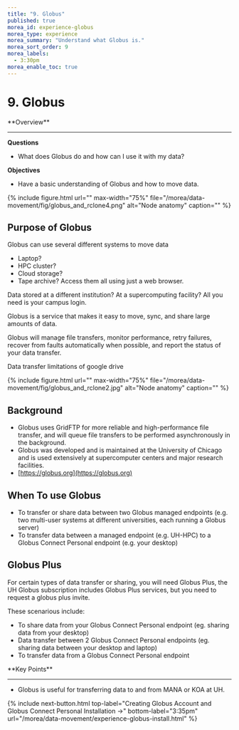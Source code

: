```yaml
---
title: "9. Globus"
published: true
morea_id: experience-globus
morea_type: experience
morea_summary: "Understand what Globus is."
morea_sort_order: 9
morea_labels:
  - 3:30pm
morea_enable_toc: true
---
```

# 9. Globus

<div class="alert alert-success mt-3" role="alert" markdown="1">
<i class="fa-solid fa-globe fa-xl"></i> **Overview**
<hr/>

**Questions**
* What does Globus do and how can I use it with my data? 
 
**Objectives**
* Have a basic understanding of Globus and how to move data. 

</div>
{% include figure.html url="" max-width="75%" file="/morea/data-movement/fig/globus_and_rclone4.png" alt="Node anatomy" caption="" %}

## Purpose of Globus 

Globus can use several different systems to move data
* Laptop? 
* HPC cluster? 
* Cloud storage? 
* Tape archive? 
Access them all using just a web browser.

Data stored at a different institution? At a supercomputing facility? All you need is your campus login.

Globus is a service that makes it easy to move, sync, and share large amounts of data.

Globus will manage file transfers, monitor performance, retry failures, recover from faults automatically when possible, and report the status of your data transfer.

Data transfer limitations of google drive

{% include figure.html url="" max-width="75%" file="/morea/data-movement/fig/globus_and_rclone2.jpg" alt="Node anatomy" caption="" %}


## Background

* Globus uses GridFTP for more reliable and high-performance file transfer, and will queue file transfers to be performed asynchronously in the background.
* Globus was developed and is maintained at the University of Chicago and is used extensively at supercomputer centers and major research facilities. 
* [https://globus.org](https://globus.org)

## When To use Globus

* To transfer or share data between two Globus managed endpoints (e.g. two multi-user systems at different universities, each running a Globus server)
* To transfer data between a managed endpoint (e.g. UH-HPC) to a Globus Connect Personal endpoint (e.g. your desktop)

## Globus Plus

For certain types of data transfer or sharing, you will need Globus Plus, the UH Globus subscription includes Globus Plus services, but you need to request a globus plus invite.

These scenarious include:
*   To share data from your Globus Connect Personal endpoint (eg. sharing data from your desktop)
*   Data transfer between 2 Globus Connect Personal endpoints (eg. sharing data between your desktop and laptop)
*   To transfer data from a Globus Connect Personal endpoint

<div class="alert alert-success mt-3" role="alert" markdown="1">
<i class="fa-solid fa-globe fa-xl"></i> **Key Points**
<hr/>

* Globus is useful for transferring data to and from MANA or KOA at UH. 
</div>

{% include next-button.html
  top-label="Creating Globus Account and Globus Connect Personal Installation ->"
  bottom-label="3:35pm"
  url="/morea/data-movement/experience-globus-install.html" %}
